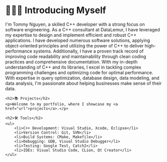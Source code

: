 <!DOCTYPE html>
<html>

<head>
    <title>Tommy Nguyen - C++ Developer</title>
</head>

<body>
    <h1>🙋🏻‍♀️ Introducing Myself</h1>
    <p>
        I'm Tommy Nguyen, a skilled C++ developer with a strong focus on software engineering. As a C++ consultant at
        DataLemur, I have leveraged my expertise to design and implement efficient and robust C++ applications. I have
        developed numerous software solutions, applying object-oriented principles and utilizing the power of C++ to
        deliver high-performance systems. Additionally, I have a proven track record of improving code readability and
        maintainability through clean coding practices and comprehensive documentation. With my in-depth understanding
        of C++ and its libraries, I excel in tackling complex programming challenges and optimizing code for optimal
        performance. With expertise in query optimization, database design, data modeling, and data analysis, I'm
        passionate about helping businesses make sense of their data.
    </p>

    <h2>📚 Projects</h2>
    <p>Welcome to my portfolio, where I showcase my <a href="url">projects</a>.</p>

    <h2>🛠️ Tools</h2>
    <ul>
        <li>C++ Development: Visual Studio, Xcode, Eclipse</li>
        <li>Version Control: Git, SVN</li>
        <li>Build Systems: CMake, Makefile</li>
        <li>Debugging: GDB, Visual Studio Debugger</li>
        <li>Testing: Google Test, Catch2</li>
        <li>IDEs: Visual Studio Code, CLion, Qt Creator</li>
    </ul>
</body>

</html>
